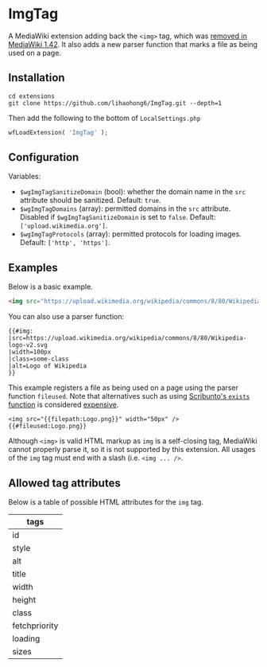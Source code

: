 # ImgTag

A MediaWiki extension adding back the `<img>` tag, which was [removed in MediaWiki 1.42](https://www.mediawiki.org/wiki/Manual:$wgAllowImageTag). It also adds a new parser function that marks a file as being used on a page.

## Installation

```shell
cd extensions
git clone https://github.com/lihaohong6/ImgTag.git --depth=1
```

Then add the following to the bottom of `LocalSettings.php`
```php
wfLoadExtension( 'ImgTag' );
```

## Configuration
Variables:
- `$wgImgTagSanitizeDomain` (bool): whether the domain name in the `src` attribute should be sanitized. Default: `true`.
- `$wgImgTagDomains` (array): permitted domains in the `src` attribute. Disabled if `$wgImgTagSanitizeDomain` is set to `false`. Default: `['upload.wikimedia.org']`.
- `$wgImgTagProtocols` (array): permitted protocols for loading images. Default: `['http', 'https']`.

## Examples
Below is a basic example.
```html
<img src="https://upload.wikimedia.org/wikipedia/commons/8/80/Wikipedia-logo-v2.svg" width="100px" class="some-class" alt="Logo of Wikipedia" />
```

You can also use a parser function:
```wikitext
{{#img:
|src=https://upload.wikimedia.org/wikipedia/commons/8/80/Wikipedia-logo-v2.svg
|width=100px
|class=some-class
|alt=Logo of Wikipedia
}}
```

This example registers a file as being used on a page using the parser function `fileused`. Note that alternatives such as using [Scribunto's `exists` function](https://www.mediawiki.org/wiki/Extension:Scribunto/Lua_reference_manual#File_metadata) is considered [expensive](https://www.mediawiki.org/wiki/Manual:$wgExpensiveParserFunctionLimit).
```wikitext
<img src="{{filepath:Logo.png}}" width="50px" />
{{#fileused:Logo.png}}
```

Although `<img>` is valid HTML markup as `img` is a self-closing tag, MediaWiki cannot properly parse it, so it is not supported by this extension. All usages of the `img` tag must end with a slash (i.e. `<img ... />`.

## Allowed tag attributes
Below is a table of possible HTML attributes for the `img` tag.

| tags             |
|------------------|
| id               |
| style            |
| alt              |
| title            |
| width            |
| height           |
| class            |
| fetchpriority    |
| loading          |
| sizes            |
